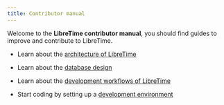 ```yaml
---
title: Contributor manual
---
```


Welcome to the **LibreTime contributor manual**, you should find guides to improve and contribute to LibreTime.

- Learn about the [architecture of LibreTime](./design/architecture.md)
- Learn about the [database design](./design/database.md)

- Learn about the [development workflows of LibreTime](./development-workflows.md)
- Start coding by setting up a [development environment](./development-environment.md)
